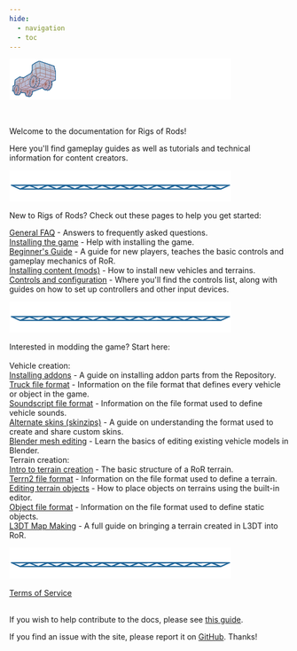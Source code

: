 ```yaml
---
hide:
  - navigation
  - toc
---
```


![ror_logo_banner](/images/branding/RoR_Logo_discord_banner.png)

<br>

Welcome to the documentation for Rigs of Rods! 

Here you'll find gameplay guides as well as tutorials and technical information
for content creators.

![seperator](/images/branding/ror_seperator.png)

New to Rigs of Rods? Check out these pages to help you get started: <br>

[General FAQ](gameplay/general-faq/) - Answers to frequently asked questions.<br>
[Installing the game](gameplay/installing-the-game/) - Help with installing the game.<br>
[Beginner's Guide](gameplay/beginners-guide/) - A guide for new players, teaches the basic controls and gameplay mechanics of RoR.<br>
[Installing content (mods)](gameplay/installing-content/) - How to install new vehicles and terrains.<br>
[Controls and configuration](gameplay/controls-config/) - Where you'll find the controls list, along with guides on how to set up controllers and other input devices.<br>

![seperator](/images/branding/ror_seperator.png)

Interested in modding the game? Start here: <br><br>
Vehicle creation:<br>
[Installing addons](tools-tutorials/addons/) - A guide on installing addon parts from the Repository.<br>
[Truck file format](vehicle-creation/fileformat-truck/) - Information on the file format that defines every vehicle or object in the game.<br>
[Soundscript file format](vehicle-creation/fileformat-soundscript/) - Information on the file format used to define vehicle sounds.<br>
[Alternate skins (skinzips)](vehicle-creation/alternate-skins/) - A guide on understanding the format used to create and share custom skins.<br>
[Blender mesh editing](tools-tutorials/blender-mesh-editing/) - Learn the basics of editing existing vehicle models in Blender.<br>
Terrain creation:<br>
[Intro to terrain creation](terrain-creation/intro/) - The basic structure of a RoR terrain.<br>
[Terrn2 file format](terrain-creation/terrn2-subsystem/) - Information on the file format used to define a terrain.<br>
[Editing terrain objects](terrain-creation/editing-terrain-objects/) - How to place objects on terrains using the built-in editor. <br>
[Object file format](terrain-creation/object-format/) - Information on the file format used to define static objects. <br>
[L3DT Map Making](terrain-creation/l3dt-map-making/) - A full guide on bringing a terrain created in L3DT into RoR.

![seperator](/images/branding/ror_seperator.png)

[Terms of Service](rules/terms-of-service/)<br><br>

If you wish to help contribute to the docs, please see [this guide](tools-tutorials/docs-contributing-guide/).<br>

If you find an issue with the site, please report it on [GitHub](https://github.com/RigsOfRods/docs.rigsofrods.org/issues). Thanks!
